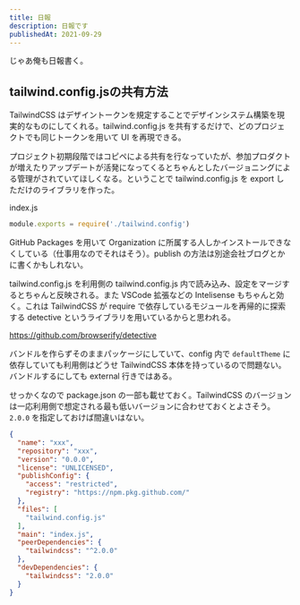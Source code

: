 ```yaml
---
title: 日報
description: 日報です
publishedAt: 2021-09-29
---
```


じゃあ俺も日報書く。

## tailwind.config.jsの共有方法

TailwindCSS はデザイントークンを規定することでデザインシステム構築を現実的なものにしてくれる。tailwind.config.js を共有するだけで、どのプロジェクトでも同じトークンを用いて UI を再現できる。

プロジェクト初期段階ではコピペによる共有を行なっていたが、参加プロダクトが増えたりアップデートが活発になってくるとちゃんとしたバージョニングによる管理がされていてほしくなる。ということで tailwind.config.js を export しただけのライブラリを作った。

index.js

```js
module.exports = require('./tailwind.config')
```

GitHub Packages を用いて Organization に所属する人しかインストールできなくしている（仕事用なのでそれはそう）。publish の方法は別途会社ブログとかに書くかもしれない。

tailwind.config.js を利用側の tailwind.config.js 内で読み込み、設定をマージするとちゃんと反映される。また VSCode 拡張などの Intelisense もちゃんと効く。これは TailwindCSS が require で依存しているモジュールを再帰的に探索する detective というライブラリを用いているからと思われる。

https://github.com/browserify/detective

バンドルを作らずそのままパッケージにしていて、config 内で `defaultTheme` に依存していても利用側はどうせ TailwindCSS 本体を持っているので問題ない。バンドルするにしても external 行きではある。

せっかくなので package.json の一部も載せておく。TailwindCSS のバージョンは一応利用側で想定される最も低いバージョンに合わせておくとよさそう。`2.0.0` を指定しておけば間違いはない。

```json
{
  "name": "xxx",
  "repository": "xxx",
  "version": "0.0.0",
  "license": "UNLICENSED",
  "publishConfig": {
    "access": "restricted",
    "registry": "https://npm.pkg.github.com/"
  },
  "files": [
    "tailwind.config.js"
  ],
  "main": "index.js",
  "peerDependencies": {
    "tailwindcss": "^2.0.0"
  },
  "devDependencies": {
    "tailwindcss": "2.0.0"
  }
}
```



